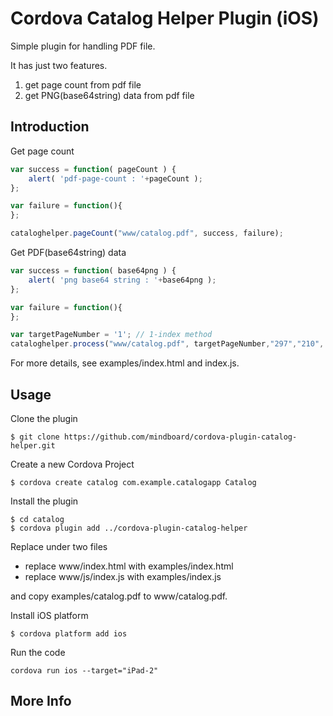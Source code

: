 
# Cordova Catalog Helper Plugin (iOS)

Simple plugin for handling PDF file.

It has just two features.

1. get page count from pdf file
2. get PNG(base64string) data from pdf file


## Introduction

Get page count

```javascript
var success = function( pageCount ) {
	alert( 'pdf-page-count : '+pageCount );
};

var failure = function(){
};

cataloghelper.pageCount("www/catalog.pdf", success, failure);
```

Get PDF(base64string) data

```javascript
var success = function( base64png ) {
	alert( 'png base64 string : '+base64png );
};

var failure = function(){
};

var targetPageNumber = '1'; // 1-index method
cataloghelper.process("www/catalog.pdf", targetPageNumber,"297","210", success, failure);
```

For more details, see examples/index.html and index.js.


## Usage

Clone the plugin

```
$ git clone https://github.com/mindboard/cordova-plugin-catalog-helper.git
```

Create a new Cordova Project

```
$ cordova create catalog com.example.catalogapp Catalog
```

Install the plugin

```
$ cd catalog
$ cordova plugin add ../cordova-plugin-catalog-helper
```

Replace under two files

- replace www/index.html with examples/index.html
- replace www/js/index.js with examples/index.js

and copy examples/catalog.pdf to www/catalog.pdf.

Install iOS platform

```
$ cordova platform add ios
```

Run the code

```
cordova run ios --target="iPad-2"
```

## More Info


